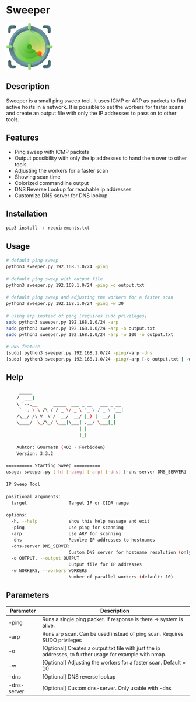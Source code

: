 # Sweeper
![](radar.png)
## Description
<p>Sweeper is a small ping sweep tool. It uses ICMP or ARP as packets to find active hosts in a network.
It is possible to set the workers for faster scans and create an output file with only the IP addresses to pass on to other tools.</p>

## Features
- Ping sweep with ICMP packets
- Output possibility with only the ip addresses to hand them over to other tools
- Adjusting the workers for a faster scan
- Showing scan time
- Colorized commandline output
- DNS Reverse Lookup for reachable ip addresses
- Customize DNS server for DNS lookup

## Installation
```bash
pip3 install -r requirements.txt
```

## Usage
```bash
# default ping sweep
python3 sweeper.py 192.168.1.0/24 -ping

# default ping sweep with output file
python3 sweeper.py 192.168.1.0/24 -ping -o output.txt

# default ping sweep and adjusting the workers for a faster scan
python3 sweeper.py 192.168.1.0/24 -ping -w 30

# using arp instead of ping [requires sudo privileges]
sudo python3 sweeper.py 192.168.1.0/24 -arp
sudo python3 sweeper.py 192.168.1.0/24 -arp -o output.txt
sudo python3 sweeper.py 192.168.1.0/24 -arp -w 100 -o output.txt

# DNS feature
[sudo] python3 sweeper.py 192.168.1.0/24 -ping/-arp -dns
[sudo] python3 sweeper.py 192.168.1.0/24 -ping/-arp [-o output.txt | -w 50] -dns -dns-server 192.168.1.1
```

## Help
```bash
     _____                                   
    /  ___|                                  
    \ `--.__      _____  ___ _ __   ___ _ __ 
     `--. \ \ /\ / / _ \/ _ \ '_ \ / _ \ '__|
    /\__/ /\ V  V /  __/  __/ |_) |  __/ |   
    \____/  \_/\_/ \___|\___| .__/ \___|_|   
                            | |              
                            |_|              

    Auhtor: G0urmetD (403 - Forbidden)
    Version: 3.3.2
    
========== Starting Sweep ==========
usage: sweeper.py [-h] [-ping] [-arp] [-dns] [-dns-server DNS_SERVER] [-o OUTPUT] [-w WORKERS] target

IP Sweep Tool

positional arguments:
  target                Target IP or CIDR range

options:
  -h, --help            show this help message and exit
  -ping                 Use ping for scanning
  -arp                  Use ARP for scanning
  -dns                  Resolve IP addresses to hostnames
  -dns-server DNS_SERVER
                        Custom DNS server for hostname resolution (only applicable with -dns)
  -o OUTPUT, --output OUTPUT
                        Output file for IP addresses
  -w WORKERS, --workers WORKERS
                        Number of parallel workers (default: 10)
```

## Parameters
| **Parameter** | **Description**                                                                                                                              |
|---------------|----------------------------------------------------------------------------------------------------------------------------------------------|
| -ping         | Runs a single ping packet. If response is there -> system is alive.                                                                    |
| -arp          | Runs arp scan. Can be used instead of ping scan. Requires SUDO privileges |
| -o            | [Optional] Creates a output.txt file with just the ip addresses, to further usage for example with nmap. |
| -w            | [Optional] Adjusting the workers for a faster scan. Default = 10 |
| -dns          | [Optional] DNS reverse lookup |
| -dns-server   | [Optional] Custom dns-server. Only usable with -dns |
